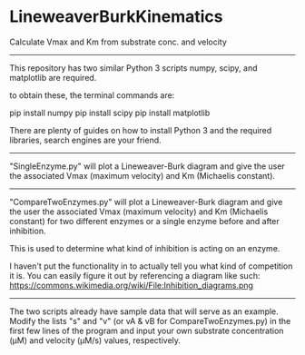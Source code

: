 # LineweaverBurkKinematics
Calculate Vmax and Km from substrate conc. and velocity
________
This repository has two similar Python 3 scripts
numpy, scipy, and matplotlib are required.

to obtain these, the terminal commands are:

  pip install numpy
  pip install scipy
  pip install matplotlib

There are plenty of guides on how to install Python 3 and the required libraries, search engines are your friend.
________

"SingleEnzyme.py" will plot a Lineweaver-Burk diagram and give the user the associated Vmax (maximum velocity) and Km (Michaelis constant).
________
"CompareTwoEnzymes.py" will plot a Lineweaver-Burk diagram and give the user the associated Vmax (maximum velocity) and Km (Michaelis constant) for two different enzymes or a single enzyme before and after inhibition.

This is used to determine what kind of inhibition is acting on an enzyme.

I haven't put the functionality in to actually tell you what kind of competition it is.
You can easily figure it out by referencing a diagram like such:
https://commons.wikimedia.org/wiki/File:Inhibition_diagrams.png

________
The two scripts already have sample data that will serve as an example.
Modify the lists "s" and "v" (or vA & vB for CompareTwoEnzymes.py) in the first few lines of the program and input your own substrate concentration (μM) and velocity (μM/s) values, respectively.
